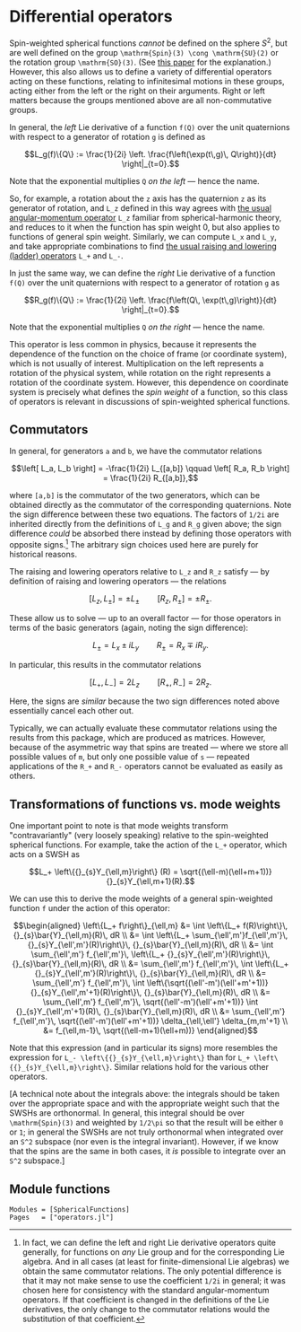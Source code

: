 # Differential operators

Spin-weighted spherical functions *cannot* be defined on the sphere $S^2$, but are well
defined on the group ``\mathrm{Spin}(3) \cong \mathrm{SU}(2)`` or the rotation group
``\mathrm{SO}(3)``.  (See [this paper](https://arxiv.org/abs/1604.08140) for the
explanation.)  However, this also allows us to define a variety of differential operators
acting on these functions, relating to infinitesimal motions in these groups, acting either
from the left or the right on their arguments.  Right or left matters because the groups
mentioned above are all non-commutative groups.

In general, the *left* Lie derivative of a function ``f(Q)`` over the unit quaternions with
respect to a generator of rotation ``g`` is defined as
```math
L_g(f)\{Q\} := \frac{1}{2i} \left. \frac{f\left(\exp(t\,g)\, Q\right)}{dt} \right|_{t=0}.
```
Note that the exponential multiplies ``Q`` *on the left* — hence the name.

So, for example, a rotation about the ``z`` axis has the quaternion ``z`` as its generator
of rotation, and ``L_z`` defined in this way agrees with [the usual angular-momentum
operator](https://en.wikipedia.org/wiki/Angular_momentum_operator) ``L_z`` familiar from
spherical-harmonic theory, and reduces to it when the function has spin weight 0, but also
applies to functions of general spin weight.  Similarly, we can compute ``L_x`` and
``L_y``, and take appropriate combinations to find [the usual raising and lowering (ladder)
operators](https://en.wikipedia.org/wiki/Ladder_operator#Angular_momentum) ``L_+`` and
``L_-``.

In just the same way, we can define the *right* Lie derivative of a function ``f(Q)`` over
the unit quaternions with respect to a generator of rotation ``g`` as
```math
R_g(f)\{Q\} := \frac{1}{2i} \left. \frac{f\left(Q\, \exp(t\,g)\right)}{dt} \right|_{t=0}.
```
Note that the exponential multiplies ``Q`` *on the right* — hence the name.

This operator is less common in physics, because it represents the dependence of the
function on the choice of frame (or coordinate system), which is not usually of interest.
Multiplication on the left represents a rotation of the physical system, while rotation on
the right represents a rotation of the coordinate system.  However, this dependence on
coordinate system is precisely what defines the *spin weight* of a function, so this class
of operators is relevant in discussions of spin-weighted spherical functions.

## Commutators

In general, for generators ``a`` and ``b``, we have the commutator relations
```math
\left[ L_a, L_b \right] = -\frac{1}{2i} L_{[a,b]}
\qquad
\left[ R_a, R_b \right] = \frac{1}{2i} R_{[a,b]},
```
where ``[a,b]`` is the commutator of the two generators, which can be obtained directly as
the commutator of the corresponding quaternions.  Note the sign difference between these
two equations.  The factors of ``1/2i`` are inherited directly from the definitions of
``L_g`` and ``R_g`` given above; the sign difference *could* be absorbed there instead by
defining those operators with opposite signs.[^1]  The arbitrary sign choices used here
are purely for historical reasons.

[^1]:
    In fact, we can define the left and right Lie derivative operators quite generally, for
    functions on *any* Lie group and for the corresponding Lie algebra.  And in all cases
    (at least for finite-dimensional Lie algebras) we obtain the same commutator relations.
    The only potential difference is that it may not make sense to use the coefficient
    ``1/2i`` in general; it was chosen here for consistency with the standard
    angular-momentum operators.  If that coefficient is changed in the definitions of the
    Lie derivatives, the only change to the commutator relations would the substitution of
    that coefficient.

The raising and lowering operators relative to ``L_z`` and ``R_z`` satisfy — by definition of raising and lowering operators — the relations
```math
[L_z, L_\pm] = \pm L_\pm
\qquad
[R_z, R_\pm] = \pm R_\pm.
```
These allow us to solve — up to an overall factor — for those operators in terms of the
basic generators (again, noting the sign difference):
```math
L_\pm = L_x \pm i L_y
\qquad
R_\pm = R_x \mp i R_y.
```
In particular, this results in the commutator relations
```math
[L_+, L_-] = 2L_z
\qquad
[R_+, R_-] = 2R_z.
```
Here, the signs are *similar* because the two sign differences noted above essentially
cancel each other out.

Typically, we can actually evaluate these commutator relations using the results from this
package, which are produced as matrices.  However, because of the asymmetric way that spins
are treated — where we store all possible values of ``m``, but only one possible value of ``s`` — repeated applications of the ``R_+`` and ``R_-`` operators cannot be evaluated as
easily as others.


## Transformations of functions vs. mode weights

One important point to note is that mode weights transform "contravariantly" (very loosely
speaking) relative to the spin-weighted spherical functions.  For example, take the action of the ``L_+`` operator, which acts on a SWSH as
```math
L_+ \left\{{}_{s}Y_{\ell,m}\right\} (R) = \sqrt{(\ell-m)(\ell+m+1))} {}_{s}Y_{\ell,m+1}(R).
```
We can use this to derive the mode weights of a general spin-weighted function ``f`` under
the action of this operator:
```math
\begin{aligned}
\left\{L_+ f\right\}_{\ell,m}
&=
\int \left\{L_+ f(R)\right\}\, {}_{s}\bar{Y}_{\ell,m}(R)\, dR \\
&=
\int \left\{L_+ \sum_{\ell',m'}f_{\ell',m'}\, {}_{s}Y_{\ell',m'}(R)\right\}\, {}_{s}\bar{Y}_{\ell,m}(R)\, dR \\
&=
\int \sum_{\ell',m'} f_{\ell',m'}\, \left\{L_+ {}_{s}Y_{\ell',m'}(R)\right\}\, {}_{s}\bar{Y}_{\ell,m}(R)\, dR \\
&=
\sum_{\ell',m'} f_{\ell',m'}\, \int \left\{L_+ {}_{s}Y_{\ell',m'}(R)\right\}\, {}_{s}\bar{Y}_{\ell,m}(R)\, dR \\
&=
\sum_{\ell',m'} f_{\ell',m'}\, \int \left\{\sqrt{(\ell'-m')(\ell'+m'+1))} {}_{s}Y_{\ell',m'+1}(R)\right\}\, {}_{s}\bar{Y}_{\ell,m}(R)\, dR \\
&=
\sum_{\ell',m'} f_{\ell',m'}\, \sqrt{(\ell'-m')(\ell'+m'+1))} \int {}_{s}Y_{\ell',m'+1}(R)\, {}_{s}\bar{Y}_{\ell,m}(R)\, dR \\
&=
\sum_{\ell',m'} f_{\ell',m'}\, \sqrt{(\ell'-m')(\ell'+m'+1))} \delta_{\ell,\ell'} \delta_{m,m'+1} \\
&=
f_{\ell,m-1}\, \sqrt{(\ell-m+1)(\ell+m))}
\end{aligned}
```
Note that this expression (and in particular its signs) more resembles the expression for ``L_- \left\{{}_{s}Y_{\ell,m}\right\}`` than for ``L_+ \left\{{}_{s}Y_{\ell,m}\right\}``.
Similar relations hold for the various other operators.

[A technical note about the integrals above: the integrals should be taken over the
appropriate space and with the appropriate weight such that the SWSHs are orthonormal.  In
general, this integral should be over ``\mathrm{Spin}(3)`` and weighted by ``1/2\pi`` so
that the result will be either ``0`` or ``1``; in general the SWSHs are not truly
orthonormal when integrated over an ``S^2`` subspace (nor even is the integral invariant).
However, if we know that the spins are the same in both cases, it *is* possible to
integrate over an ``S^2`` subspace.]


## Module functions

```@autodocs
Modules = [SphericalFunctions]
Pages   = ["operators.jl"]
```
